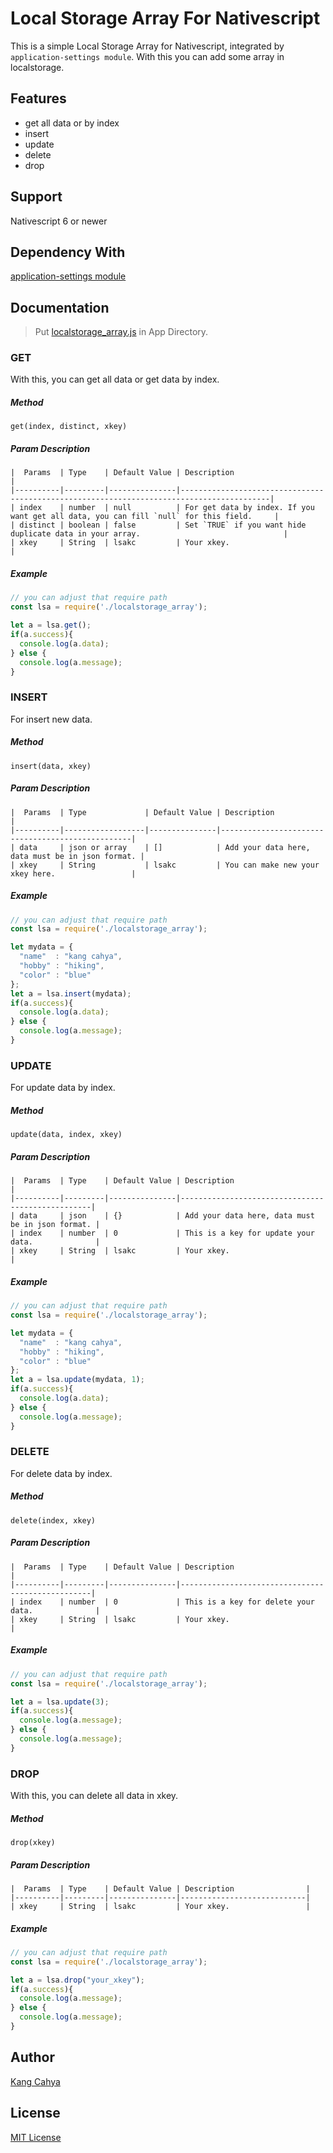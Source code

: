 # Local Storage Array For Nativescript
This is a simple Local Storage Array for Nativescript, integrated by ```application-settings module```. With this you can add some array in localstorage.

## Features
- get all data or by index
- insert
- update
- delete
- drop

## Support
Nativescript 6 or newer

## Dependency With
[application-settings module](https://docs.nativescript.org/ns-framework-modules/application-settings)

## Documentation
> Put [localstorage_array.js](https://github.com/dyazincahya/local-storage-array-nativescript/blob/main/localstorage_array.js) in App Directory.

### GET
With this, you can get all data or get data by index.

##### Method
```get(index, distinct, xkey)```

##### Param Description
```
|  Params  | Type    | Default Value | Description                                                                              |
|----------|---------|---------------|------------------------------------------------------------------------------------------|
| index    | number  | null          | For get data by index. If you want get all data, you can fill `null` for this field.     |
| distinct | boolean | false         | Set `TRUE` if you want hide duplicate data in your array.                                |
| xkey     | String  | lsakc         | Your xkey.                                                                               |
```

##### Example
``` javascript
// you can adjust that require path
const lsa = require('./localstorage_array');

let a = lsa.get();
if(a.success){
  console.log(a.data);
} else {
  console.log(a.message);
}
```

### INSERT
For insert new data.

##### Method
```insert(data, xkey)```

##### Param Description
```
|  Params  | Type             | Default Value | Description                                      |
|----------|------------------|---------------|--------------------------------------------------|
| data     | json or array    | []            | Add your data here, data must be in json format. |
| xkey     | String           | lsakc         | You can make new your xkey here.                 |
```

##### Example
``` javascript
// you can adjust that require path
const lsa = require('./localstorage_array');

let mydata = {
  "name"  : "kang cahya",
  "hobby" : "hiking",
  "color" : "blue"
};
let a = lsa.insert(mydata);
if(a.success){
  console.log(a.data);
} else {
  console.log(a.message);
}
```

### UPDATE
For update data by index.

##### Method
```update(data, index, xkey)```

##### Param Description
```
|  Params  | Type    | Default Value | Description                                      |
|----------|---------|---------------|--------------------------------------------------|
| data     | json    | {}            | Add your data here, data must be in json format. |
| index    | number  | 0             | This is a key for update your data.              |
| xkey     | String  | lsakc         | Your xkey.                                       |
```

##### Example
``` javascript
// you can adjust that require path
const lsa = require('./localstorage_array');

let mydata = {
  "name"  : "kang cahya",
  "hobby" : "hiking",
  "color" : "blue"
};
let a = lsa.update(mydata, 1);
if(a.success){
  console.log(a.data);
} else {
  console.log(a.message);
}
```

### DELETE
For delete data by index.

##### Method
```delete(index, xkey)```

##### Param Description
```
|  Params  | Type    | Default Value | Description                                      |
|----------|---------|---------------|--------------------------------------------------|
| index    | number  | 0             | This is a key for delete your data.              |
| xkey     | String  | lsakc         | Your xkey.                                       |
```

##### Example
``` javascript
// you can adjust that require path
const lsa = require('./localstorage_array');

let a = lsa.update(3);
if(a.success){
  console.log(a.message);
} else {
  console.log(a.message);
}
```

### DROP
With this, you can delete all data in xkey.

##### Method
```drop(xkey)```

##### Param Description
```
|  Params  | Type    | Default Value | Description                |
|----------|---------|---------------|----------------------------|
| xkey     | String  | lsakc         | Your xkey.                 |
```

##### Example
``` javascript
// you can adjust that require path
const lsa = require('./localstorage_array');

let a = lsa.drop("your_xkey");
if(a.success){
  console.log(a.message);
} else {
  console.log(a.message);
}
```

## Author
[Kang Cahya](https://www.kang-cahya.com/)

## License
[MIT License](https://github.com/dyazincahya/local-storage-array-nativescript/blob/main/LICENSE)
